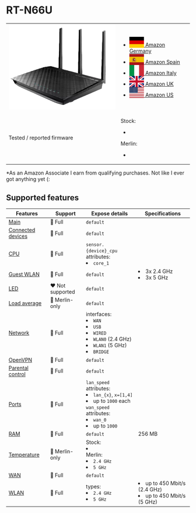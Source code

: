 # RT-N66U

<table>
<tr><td><img src="/devices/RT-N66U.png" width="300"></td><td>

- [<img src="/flags/de.svg" height="30" style="vertical-align:bottom;" alt="Germany"> Amazon Germany](https://amzn.to/3E4pZzs)
- [<img src="/flags/es.svg" height="30" style="vertical-align:bottom;" alt="Spain"> Amazon Spain](https://amzn.to/3Ac77x7)
- [<img src="/flags/it.svg" height="30" style="vertical-align:bottom;" alt="Italy"> Amazon Italy](https://amzn.to/3hGTIXt)
- [<img src="/flags/gb.svg" height="30" style="vertical-align:bottom;" alt="UK"> Amazon UK](https://amzn.to/3E3eZlJ)
- [<img src="/flags/us.svg" height="30" style="vertical-align:bottom;" alt="USA"> Amazon US](https://amzn.to/3EvNumx)
</td></tr>
<tr><td>Tested / reported firmware</td><td>

Stock:
- ` `

Merlin:
- ` `
</td></tr>
</table>

*As an Amazon Associate I earn from qualifying purchases. Not like I ever got anything yet (:

## Supported features

|Features|Support|Expose details|Specifications|
|--------|-------|--------------|--------------|
|[Main](/features/0_main.md)|:green_heart: Full|`default`|
|[Connected devices](/features/connected-devices.md)|:green_heart: Full|`default`|
|[CPU](/features/cpu.md)|:green_heart: Full|`sensor.{device}_cpu` attributes:<li>`core_1`</li>||
|[Guest WLAN](/features/guest-wlan.md)|:green_heart: Full|`default`|<li>3x 2.4 GHz</li><li>3x 5 GHz</li>|
|[LED](/features/led.md)|:heart: Not supported|`default`|
|[Load average](/features/load-average.md)|:yellow_heart: Merlin-only|`default`|
|[Network](/features/network.md)|:green_heart: Full|interfaces:<li>`WAN`</li><li>`USB`</li><li>`WIRED`</li><li>`WLAN0` (2.4 GHz)</li><li>`WLAN1` (5 GHz)</li><li>`BRIDGE`</li>|
|[OpenVPN](/features/openvpn.md)|:green_heart: Full|`default`|
|[Parental control](/features/parental-control.md)|:green_heart: Full|`default`|
|[Ports](/features/ports.md)|:green_heart: Full|`lan_speed` attributes:<li>`lan_{x}`, `x=[1,4]`</li><li>up to `1000` each</li>`wan_speed` attributes:<li>`wan_0`</li><li>up to `1000`</li>||
|[RAM](/features/ram.md)|:green_heart: Full|`default`|256 MB|
|[Temperature](/features/temperature.md)|:yellow_heart: Merlin-only|Stock:<li>` `</li>Merlin:<li>`2.4 GHz`</li><li>`5 GHz`</li>|
|[WAN](/features/wan.md)|:green_heart: Full|`default`||
|[WLAN](/features/wlan.md)|:green_heart: Full|types:<li>`2.4 GHz`</li><li>`5 GHz`</li>|<li>up to 450 Mbit/s (2.4 GHz)</li><li>up to 450 Mbit/s (5 GHz)</li>|
